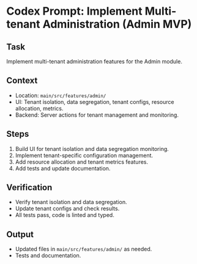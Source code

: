 # Codex Prompt: Implement Multi-tenant Administration (Admin MVP)

## Task
Implement multi-tenant administration features for the Admin module.

## Context
- Location: `main/src/features/admin/`
- UI: Tenant isolation, data segregation, tenant configs, resource allocation, metrics.
- Backend: Server actions for tenant management and monitoring.

## Steps
1. Build UI for tenant isolation and data segregation monitoring.
2. Implement tenant-specific configuration management.
3. Add resource allocation and tenant metrics features.
4. Add tests and update documentation.

## Verification
- Verify tenant isolation and data segregation.
- Update tenant configs and check results.
- All tests pass, code is linted and typed.

## Output
- Updated files in `main/src/features/admin/` as needed.
- Tests and documentation.

